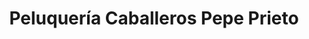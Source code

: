 ---
title: "Peluquería Caballeros Pepe Prieto"
url: /amorebieta-etxano/peluqueria-caballeros-pepe-prieto/
shop: peluquería
---